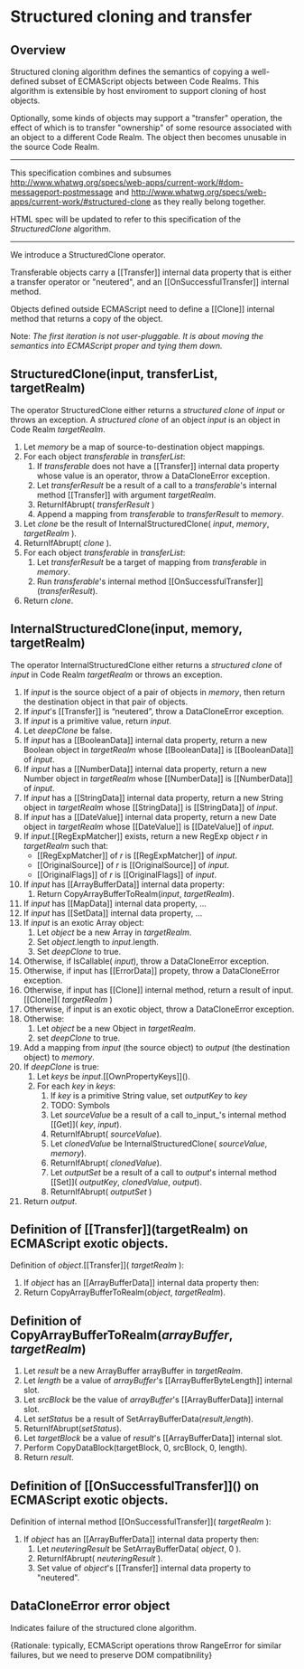 # Structured cloning and transfer
## Overview

Structured cloning algorithm defines the semantics of copying a well-defined subset of ECMAScript 
objects between Code Realms. This algorithm is extensible by host enviroment to support cloning of host objects.

Optionally, some kinds of objects may support a "transfer" operation, the effect of which is to transfer 
"ownership" of some resource associated with an object to a different Code Realm. 
The object then becomes unusable in the source Code Realm. 

----

This specification combines and subsumes http://www.whatwg.org/specs/web-apps/current-work/#dom-messageport-postmessage and 
http://www.whatwg.org/specs/web-apps/current-work/#structured-clone as they really belong together.

HTML spec will be updated to refer to this specification of the _StructuredClone_ algorithm.

----

We introduce a StructuredClone operator.

Transferable objects carry a [[Transfer]] internal data property that is either a transfer operator or "neutered", 
and an [[OnSuccessfulTransfer]] internal method.

Objects defined outside ECMAScript need to define a [[Clone]] internal method that returns a copy of the 
object.

Note: _The first iteration is not user-pluggable. It is about moving the semantics into ECMAScript
proper and tying them down._


## StructuredClone(input, transferList, targetRealm)

The operator StructuredClone either returns a _structured clone_ of _input_ or throws an exception.
A _structured clone_ of an object _input_ is an object in Code Realm _targetRealm_.

1. Let _memory_ be a map of source-to-destination object mappings.
1. For each object _transferable_ in _transferList_:
    1. If _transferable_ does not have a [[Transfer]] internal data property whose value is an operator, 
       throw a DataCloneError exception.
    1. Let _transferResult_ be a result of a call to a _transferable_'s internal method 
        \[[Transfer]] with argument _targetRealm_.
    2. ReturnIfAbrupt( _transferResult_ )
    1. Append a mapping from _transferable_ to _transferResult_ to _memory_.
1. Let _clone_ be the result of InternalStructuredClone( _input_, _memory_, _targetRealm_ ).
1. ReturnIfAbrupt( _clone_ ).
1. For each object _transferable_ in _transferList_:
    1. Let _transferResult_ be a target of mapping from _transferable_ in _memory_.  
    1. Run _transferable_'s internal method \[\[OnSuccessfulTransfer\]\]\(_transferResult_).
1. Return _clone_.


## InternalStructuredClone(input, memory, targetRealm)

The operator InternalStructuredClone either returns a _structured clone_ of _input_ in Code Realm _targetRealm_
or throws an exception.

1. If _input_ is the source object of a pair of objects in _memory_, then return the destination object in that pair of objects.
1. If _input_'s [[Transfer]] is “neutered”, throw a DataCloneError exception.
1. If _input_ is a primitive value, return _input_.
1. Let _deepClone_ be false.
1. If _input_ has a [[BooleanData]] internal data property, 
      return a new Boolean object in _targetRealm_ whose [[BooleanData]] is [[BooleanData]] of _input_.
1. If _input_ has a [[NumberData]] internal data property, 
      return a new Number object in _targetRealm_ whose [[NumberData]] is [[NumberData]] of _input_.
1. If _input_ has a [[StringData]] internal data property, return a new String object in _targetRealm_ whose [[StringData]] is [[StringData]] of _input_.
1. If _input_ has a [[DateValue]] internal data property, return a new Date object in _targetRealm_ whose [[DateValue]] is [[DateValue]] of _input_.
1. If _input_.[[RegExpMatcher]] exists, return a new RegExp object _r_ in _targetRealm_ such that: 
    * [[RegExpMatcher]] of _r_ is [[RegExpMatcher]] of _input_.
    * [[OriginalSource]] of _r_ is [[OriginalSource]] of _input_.
    * [[OriginalFlags]] of _r_ is [[OriginalFlags]] of _input_.
1. If _input_ has [[ArrayBufferData]] internal data property:
    1. Return CopyArrayBufferToRealm\(_input_, _targetRealm_).
1. If _input_ has [[MapData]] internal data property, ...
1. If _input_ has [[SetData]] internal data property, ...
1. If _input_ is an exotic Array object:
    1. Let _object_ be a new Array in _targetRealm_.
    1. Set _object_.length to _input_.length.
    1. Set _deepClone_ to true.
1. Otherwise, if IsCallable( _input_), throw a DataCloneError exception.
1. Otherwise, if input has [[ErrorData]] propety, throw a DataCloneError exception.
1. Otherwise, if input has [[Clone]] internal method, return a result of input.\[[Clone]]( _targetRealm_ )
1. Otherwise, if input is an exotic object, throw a DataCloneError exception.
1. Otherwise: 
    1. Let _object_ be a new Object in _targetRealm_.
    1. set _deepClone_ to true.
1. Add a mapping from _input_ (the source object) to _output_ (the destination object) to _memory_.
1. If _deepClone_ is true:
   1. Let _keys_ be _input_.[[OwnPropertyKeys]]\().
   1. For each _key_ in _keys_:
      1. If _key_ is a primitive String value, set _outputKey_ to _key_
      1. TODO: Symbols
      1. Let _sourceValue_ be a result of a call to_input_'s internal method [[Get]]\( _key_, _input_).
      1. ReturnIfAbrupt( _sourceValue_).
      1. Let _clonedValue_ be InternalStructuredClone( _sourceValue_, _memory_). 
      1. ReturnIfAbrupt( _clonedValue_).
      1. Let _outputSet_ be a result of a call to _output_'s internal method [[Set]]\( _outputKey_, _clonedValue_, _output_).
      1. ReturnIfAbrupt( _outputSet_ )
1. Return _output_.

## Definition of \[\[Transfer]]\(targetRealm) on ECMAScript exotic objects.

Definition of _object_.\[[Transfer]]\( _targetRealm_ ):
1. If _object_ has an [[ArrayBufferData]] internal data property then:
  1. Return CopyArrayBufferToRealm(_object_, _targetRealm_).


## Definition of CopyArrayBufferToRealm(_arrayBuffer_, _targetRealm_)

1. Let _result_ be a new ArrayBuffer arrayBuffer in _targetRealm_.
1. Let _length_ be a value of _arrayBuffer_'s \[\[ArrayBufferByteLength\]\] internal slot.
1. Let _srcBlock_ be the value of _arrayBuffer_'s \[\[ArrayBufferData\]\] internal slot. 
1. Let _setStatus_ be a result of SetArrayBufferData(_result_,_length_).
1. ReturnIfAbrupt(_setStatus_).
1. Let _targetBlock_ be a value of _result_'s \[\[ArrayBufferData\]\] internal slot.
1. Perform CopyDataBlock(targetBlock, 0, srcBlock, 0, length).
1. Return _result_.

## Definition of \[\[OnSuccessfulTransfer]]\() on ECMAScript exotic objects.

Definition of internal method [[OnSuccessfulTransfer]]\( _targetRealm_ ):

1. If _object_ has an [[ArrayBufferData]] internal data property then:
    1. Let _neuteringResult_ be SetArrayBufferData( _object_, 0 ).
    1. ReturnIfAbrupt( _neuteringResult_ ).
    1. Set value of _object_'s [[Transfer]] internal data property to "neutered".

## DataCloneError error object

Indicates failure of the structured clone algorithm.

{Rationale: typically, ECMAScript operations throw RangeError for similar failures, 
but we need to preserve DOM compatibnility}
